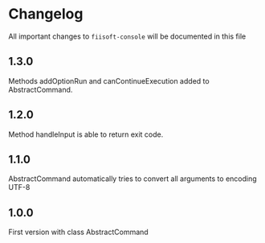 # Changelog

All important changes to `fiisoft-console` will be documented in this file

## 1.3.0

Methods addOptionRun and canContinueExecution added to AbstractCommand.

## 1.2.0

Method handleInput is able to return exit code.

## 1.1.0

AbstractCommand automatically tries to convert all arguments to encoding UTF-8 

## 1.0.0

First version with class AbstractCommand
